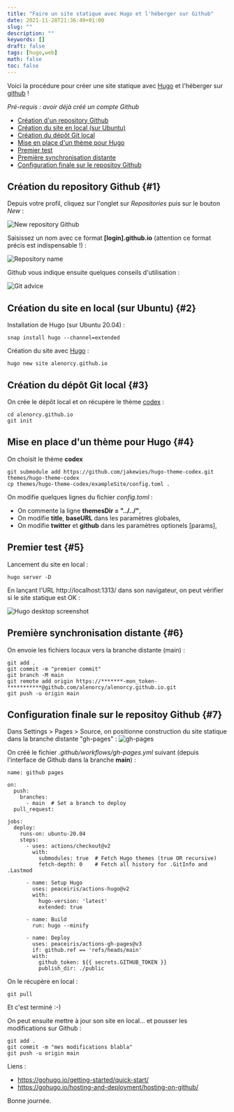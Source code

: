 ```yaml
---
title: "Faire un site statique avec Hugo et l'héberger sur Github"
date: 2021-11-28T21:36:49+01:00
slug: ""
description: ""
keywords: []
draft: false 
tags: [hugo,web]
math: false
toc: false
---
```

Voici la procédure pour créer une site statique avec [Hugo](https://gohugo.io/) et l'héberger sur [github](https://github.com) !

_Pré-requis : avoir déjà créé un compte Github_

  * [Création d'un repository Github](#1)
  * [Création du site en local (sur Ubuntu)](#2)
  * [Création du dépôt Git local](#3)
  * [Mise en place d'un thème pour Hugo](#4)
  * [Premier test](#5)
  * [Première synchronisation distante](#6)
  * [Configuration finale sur le repositoy Github](#7)

## Création du repository Github {#1}

Depuis votre profil, cliquez sur l'onglet sur _Repositories_ puis sur le bouton _New_ : 

![New repository Github](/images/Selection_516.png)

Saisissez un nom avec ce format **[login].github.io** (attention ce format précis est indispensable !) :

![Repository name](/images/Selection_470.png)

Github vous indique ensuite quelques conseils d'utilisation :

![Git advice](/images/Selection_471.png)


## Création du site en local (sur Ubuntu) {#2}

Installation de Hugo (sur Ubuntu 20.04) :
```
snap install hugo --channel=extended
```

Création du site avec [Hugo](https://gohugo.io/) :
```
hugo new site alenorcy.github.io
```

## Création du dépôt Git local {#3}

On crée le dépôt local et on récupère le thème [codex](https://github.com/jakewies/hugo-theme-codex) :
```
cd alenorcy.github.io
git init
```

## Mise en place d'un thème pour Hugo {#4}

On choisit le thème **codex**
```
git submodule add https://github.com/jakewies/hugo-theme-codex.git themes/hugo-theme-codex
cp themes/hugo-theme-codex/exampleSite/config.toml .
```

On modifie quelques lignes du fichier _config.toml_ :
  * On commente la ligne **themesDir = "../../"**,
  * On modifie **title**, **baseURL** dans les paramètres globales,
  * On modifie **twitter** et **github** dans les paramètres optionels [params],

## Premier test {#5}

Lancement du site en local :
```
hugo server -D
```

En lançant l'URL http://localhost:1313/ dans son navigateur, on peut vérifier si le site statique est OK :

![Hugo desktop screenshot](/images/screenshot-hugo.png)

## Première synchronisation distante {#6}

On envoie les fichiers locaux vers la branche distante (main) :
```
git add .
git commit -m "premier commit"
git branch -M main
git remote add origin https://*******-mon_token-***********@github.com/alenorcy/alenorcy.github.io.git
git push -u origin main
```

## Configuration finale sur le repositoy Github {#7}

Dans Settings > Pages > Source, on positionne construction du site statique dans la branche distante "gh-pages" :
![gh-pages](/images/Selection_517.png)


On créé le fichier _.github/workflows/gh-pages.yml_ suivant (depuis l'interface de Github dans la branche **main**) :
```
name: github pages

on:
  push:
    branches:
      - main  # Set a branch to deploy
  pull_request:

jobs:
  deploy:
    runs-on: ubuntu-20.04
    steps:
      - uses: actions/checkout@v2
        with:
          submodules: true  # Fetch Hugo themes (true OR recursive)
          fetch-depth: 0    # Fetch all history for .GitInfo and .Lastmod

      - name: Setup Hugo
        uses: peaceiris/actions-hugo@v2
        with:
          hugo-version: 'latest'
          extended: true

      - name: Build
        run: hugo --minify

      - name: Deploy
        uses: peaceiris/actions-gh-pages@v3
        if: github.ref == 'refs/heads/main'
        with:
          github_token: ${{ secrets.GITHUB_TOKEN }}
          publish_dir: ./public
```

On le récupère en local :
```
git pull
```

Et c'est terminé :-)

On peut ensuite mettre à jour son site en local... et pousser les modifications sur Github :

```
git add .
git commit -m "mes modifications blabla"
git push -u origin main
```

Liens : 
  * https://gohugo.io/getting-started/quick-start/
  * https://gohugo.io/hosting-and-deployment/hosting-on-github/

Bonne journée.
